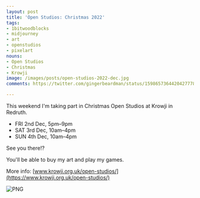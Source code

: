 ```yaml
---
layout: post
title: 'Open Studios: Christmas 2022'
tags:
- 1bitwoodblocks
- midjourney
- art
- openstudios
- pixelart
nouns:
- Open Studios
- Christmas
- Krowji
image: /images/posts/open-studios-2022-dec.jpg
comments: https://twitter.com/gingerbeardman/status/1598657364420427778

---
```


This weekend I'm taking part in Christmas Open Studios at Krowji in Redruth.

- FRI 2nd Dec, 5pm–9pm
- SAT 3rd Dec, 10am–4pm
- SUN 4th Dec, 10am–4pm

See you there!? 

You'll be able to buy my art and play my games. 

More info: [www.krowji.org.uk/open-studios/](https://www.krowji.org.uk/open-studios/)

![PNG](https://cdn.gingerbeardman.com/images/posts/open-studios-2022-dec.jpg)

